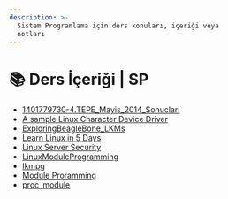 ```yaml
---
description: >-
  Sistem Programlama için ders konuları, içeriği veya
  notları
---
```


# 📚 Ders İçeriği \| SP

<!--Index-->

- [1401779730-4.TEPE_Mayis_2014_Sonuclari](./1401779730-4.TEPE_Mayis_2014_Sonuclari.pdf)
- [A sample Linux Character Device Driver](./A%20sample%20Linux%20Character%20Device%20Driver.pdf)
- [ExploringBeagleBone_LKMs](./ExploringBeagleBone_LKMs.pdf)
- [Learn Linux in 5 Days](./Learn%20Linux%20in%205%20Days.pdf)
- [Linux Server Security](./Linux%20Server%20Security.pdf)
- [LinuxModuleProgramming](./LinuxModuleProgramming.pdf)
- [lkmpg](./lkmpg.pdf)
- [Module Proramming](./Module%20Proramming.pdf)
- [proc_module](./proc_module.pdf)

<!--Index-->

